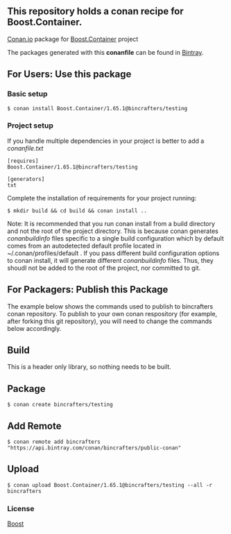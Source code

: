 ## This repository holds a conan recipe for Boost.Container.

[Conan.io](https://conan.io) package for [Boost.Container](https://github.com/Boostorg/Container) project

The packages generated with this **conanfile** can be found in [Bintray](https://bintray.com/bincrafters/public-conan/Boost.Container%3Abincrafters).

## For Users: Use this package

### Basic setup

    $ conan install Boost.Container/1.65.1@bincrafters/testing

### Project setup

If you handle multiple dependencies in your project is better to add a *conanfile.txt*

    [requires]
    Boost.Container/1.65.1@bincrafters/testing

    [generators]
    txt

Complete the installation of requirements for your project running:</small></span>

    $ mkdir build && cd build && conan install ..
	
Note: It is recommended that you run conan install from a build directory and not the root of the project directory.  This is because conan generates *conanbuildinfo* files specific to a single build configuration which by default comes from an autodetected default profile located in ~/.conan/profiles/default .  If you pass different build configuration options to conan install, it will generate different *conanbuildinfo* files.  Thus, they shoudl not be added to the root of the project, nor committed to git. 

## For Packagers: Publish this Package

The example below shows the commands used to publish to bincrafters conan repository. To publish to your own conan respository (for example, after forking this git repository), you will need to change the commands below accordingly. 

## Build  

This is a header only library, so nothing needs to be built.

## Package 

    $ conan create bincrafters/testing
	
## Add Remote

	$ conan remote add bincrafters "https://api.bintray.com/conan/bincrafters/public-conan"

## Upload

    $ conan upload Boost.Container/1.65.1@bincrafters/testing --all -r bincrafters

### License
[Boost](LICENSE)
